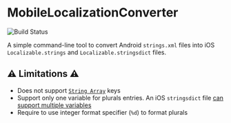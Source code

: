 # MobileLocalizationConverter

![Build Status](https://travis-ci.org/Liquidsoul/MobileLocalizationConverter.svg?branch=master)

A simple command-line tool to convert Android `strings.xml` files into iOS `Localizable.strings` and `Localizable.stringsdict` files.

## ⚠️ Limitations ⚠️

* Does not support [`String Array`](https://developer.android.com/guide/topics/resources/string-resource.html#StringArray) keys
* Support only one variable for plurals entries. An iOS `stringsdict` file [can support multiple variables](https://developer.apple.com/library/ios/documentation/MacOSX/Conceptual/BPInternational/StringsdictFileFormat/StringsdictFileFormat.html#//apple_ref/doc/uid/10000171i-CH16-SW3)
* Require to use integer format specifier (`%d`) to format plurals
